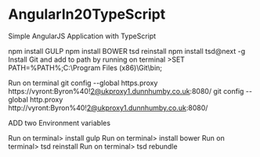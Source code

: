 # AngularIn20TypeScript
Simple AngularJS Application with TypeScript


npm install GULP
npm install BOWER
tsd reinstall npm install tsd@next -g
Install Git and add to path by running on terminal >SET PATH=%PATH%;C:\Program Files (x86)\Git\bin;

Run on terminal
git config --global https.proxy https://vyront:Byron%40!2@ukproxy1.dunnhumby.co.uk:8080/
git config --global http.proxy http://vyront:Byron%40!2@ukproxy1.dunnhumby.co.uk:8080/

ADD two Environment variables



Run on terminal> install gulp
Run on terminal> install bower
Run on terminal> tsd reinstall
Run on terminal> tsd rebundle